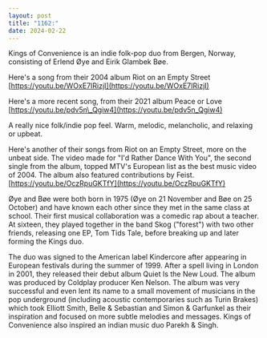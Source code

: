 ```yaml
---
layout: post
title: "1162:"
date: 2024-02-22
---
```


Kings of Convenience is an indie folk-pop duo from Bergen, Norway, consisting of Erlend Øye and Eirik Glambek Bøe.

Here's a song from their 2004 album Riot on an Empty Street  
[https://youtu.be/WOxE7IRizjI](https://youtu.be/WOxE7IRizjI)

Here's a more recent song, from their 2021 album Peace or Love  
[https://youtu.be/pdv5n\_Qgiw4](https://youtu.be/pdv5n_Qgiw4)

A really nice folk/indie pop feel. Warm, melodic, melancholic, and relaxing or upbeat.

Here's another of their songs from Riot on an Empty Street, more on the unbeat side. The video made for "I'd Rather Dance With You", the second single from the album, topped MTV's European list as the best music video of 2004\. The album also featured contributions by Feist.  
[https://youtu.be/OczRpuGKTfY](https://youtu.be/OczRpuGKTfY)

Øye and Bøe were both born in 1975 (Øye on 21 November and Bøe on 25 October) and have known each other since they met in the same class at school. Their first musical collaboration was a comedic rap about a teacher. At sixteen, they played together in the band Skog ("forest") with two other friends, releasing one EP, Tom Tids Tale, before breaking up and later forming the Kings duo.

The duo was signed to the American label Kindercore after appearing in European festivals during the summer of 1999\. After a spell living in London in 2001, they released their debut album Quiet Is the New Loud. The album was produced by Coldplay producer Ken Nelson. The album was very successful and even lent its name to a small movement of musicians in the pop underground (including acoustic contemporaries such as Turin Brakes) which took Elliott Smith, Belle & Sebastian and Simon & Garfunkel as their inspiration and focused on more subtle melodies and messages. Kings of Convenience also inspired an indian music duo Parekh & Singh.
